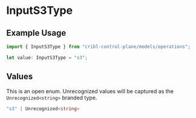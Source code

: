 # InputS3Type

## Example Usage

```typescript
import { InputS3Type } from "cribl-control-plane/models/operations";

let value: InputS3Type = "s3";
```

## Values

This is an open enum. Unrecognized values will be captured as the `Unrecognized<string>` branded type.

```typescript
"s3" | Unrecognized<string>
```